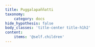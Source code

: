 ```yaml
---
title: Puggalapaññatti
taxonomy:
    category: docs
hide_hypothesis: false
body_classes: 'title-center title-h1h2'
content:
    items: '@self.children'
---
```


